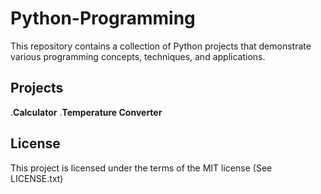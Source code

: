 # Python-Programming

This repository contains a collection of Python projects that demonstrate various programming concepts, techniques, and applications.

## Projects

.**Calculator**
.**Temperature Converter**


## License

This project is licensed under the terms of the MIT license (See LICENSE.txt)
